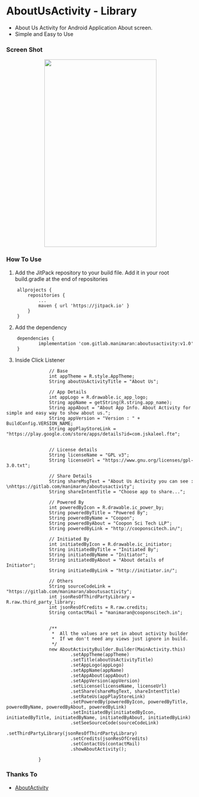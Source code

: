 # AboutUsActivity - Library

*  About Us Activity for Android Application About screen.
*  Simple and Easy to Use

### Screen Shot

<center><img src="https://gitlab.com/manimaran/aboutusactivity/raw/master/files/about_us_activity.gif" data-canonical-src="https://gitlab.com/manimaran/aboutusactivity/raw/master/files/about_us_activity.gif" width="300" height="500" /></center>

### How To Use

1. Add the JitPack repository to your build file. Add it in your root build.gradle at the end of repositories

```
    allprojects {
		repositories {
			...
			maven { url 'https://jitpack.io' }
		}
    }
```

2. Add the dependency

```
	dependencies {
	        implementation 'com.gitlab.manimaran:aboutusactivity:v1.0'
	}
```

3. Inside Click Listener

```
                // Base
                int appTheme = R.style.AppTheme;
                String aboutUsActivityTitle = "About Us";

                // App Details
                int appLogo = R.drawable.ic_app_logo;
                String appName = getString(R.string.app_name);
                String appAbout = "About App Info. About Activity for simple and easy way to show about us.";
                String appVersion = "Version : " + BuildConfig.VERSION_NAME;
                String appPlayStoreLink =  "https://play.google.com/store/apps/details?id=com.jskaleel.fte";


                // License details
                String licenseName = "GPL v3";
                String licenseUrl = "https://www.gnu.org/licenses/gpl-3.0.txt";

                // Share Details
                String shareMsgText = "About Us Activity you can see : \nhttps://gitlab.com/manimaran/aboutusactivity";
                String shareIntentTitle = "Choose app to share...";

                // Powered By
                int poweredByIcon = R.drawable.ic_power_by;
                String poweredByTitle = "Powered By";
                String poweredByName = "Coopon";
                String poweredByAbout = "Coopon Sci Tech LLP";
                String poweredByLink = "http://cooponscitech.in/";

                // Initiated By
                int initiatedByIcon = R.drawable.ic_initiator;
                String initiatedByTitle = "Initiated By";
                String initiatedByName = "Initiator";
                String initiatedByAbout = "About details of Initiator";
                String initiatedByLink = "http://initiator.in/";

                // Others
                String sourceCodeLink = "https://gitlab.com/manimaran/aboutusactivity";
                int jsonResOfThirdPartyLibrary = R.raw.third_party_library;
                int jsonResOfCredits = R.raw.credits;
                String contactMail = "manimaran@cooponscitech.in";


                /**
                 *  All the values are set in about activity builder
                 *  If we don't need any views just ignore in build.
                 */
                new AboutActivityBuilder.Builder(MainActivity.this)
                        .setAppTheme(appTheme)
                        .setTitle(aboutUsActivityTitle)
                        .setAppLogo(appLogo)
                        .setAppName(appName)
                        .setAppAbout(appAbout)
                        .setAppVersion(appVersion)
                        .setLicense(licenseName, licenseUrl)
                        .setShare(shareMsgText, shareIntentTitle)
                        .setRateUs(appPlayStoreLink)
                        .setPoweredBy(poweredByIcon, poweredByTitle, poweredByName, poweredByAbout, poweredByLink)
                        .setInitiatedBy(initiatedByIcon, initiatedByTitle, initiatedByName, initiatedByAbout, initiatedByLink)
                        .setSeeSourceCode(sourceCodeLink)
                        .setThirdPartyLibrary(jsonResOfThirdPartyLibrary)
                        .setCredits(jsonResOfCredits)
                        .setContactUs(contactMail)
                        .showAboutActivity();

            }
```



### Thanks To

*  [AboutActivity](https://github.com/biagiopietro/AboutActivity)